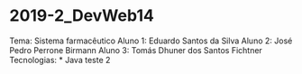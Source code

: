 ﻿# 2019-2_DevWeb14
Tema: Sistema farmacêutico  Aluno 1:  Eduardo Santos da Silva Aluno 2:  José Pedro Perrone Birmann Aluno 3:  Tomás Dhuner dos Santos Fichtner  Tecnologias: * Java
teste
 2